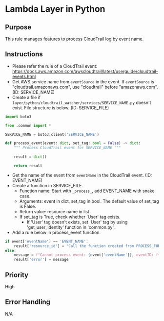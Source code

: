 # Lambda Layer in Python

## Purpose

This rule manages features to process CloudTrail log by event name.

## Instructions

* Please refer the rule of a CloudTrail event: https://docs.aws.amazon.com/awscloudtrail/latest/userguide/cloudtrail-events.html
* Get AWS service name from `eventSource` in the event. If `eventSource` is "cloudtrail.amazonaws.com", use "cloudtrail" before "amazonaws.com". (ID: SERVICE_NAME)
* Create a file if `layer/python/cloudtrail_watcher/services/SERVICE_NAME.py` doesn't exist. File structure is below. (ID: SERVICE_FILE)

```python
import boto3

from .common import *

SERVICE_NAME = boto3.client('SERVICE_NAME')

def process_event(event: dict, set_tag: bool = False) -> dict:
    """ Process CloudTrail event for SERVICE_NAME """
	
    result = dict()

    return result
```

* Get the name of the event from `eventName` in the CloudTrail event. (ID: EVENT_NAME)
* Create a function in SERVICE_FILE.
    * Function name: Start with `_process_`, add EVENT_NAME with snake case.
    * Arguments: event in dict, set_tag in bool. The default value of set_tag is False.
    * Return value: resource name in list
    * If set_tag is True, check whether 'User' tag exists.
        * If 'User' tag doesn't exists, set 'User' tag by using 'get_user_identity' function in 'common.py'. 
* Add a rule below in process_event function.

```python
if event['eventName'] == 'EVENT_NAME':
    result['resource_id'] = "Call the function created from PROCESS_FUNCTION"
else:
    message = f"Cannot process event: {event['eventName']}, eventID: f{event['eventID']}"
    result['error'] = message
```

## Priority

High

## Error Handling

N/A